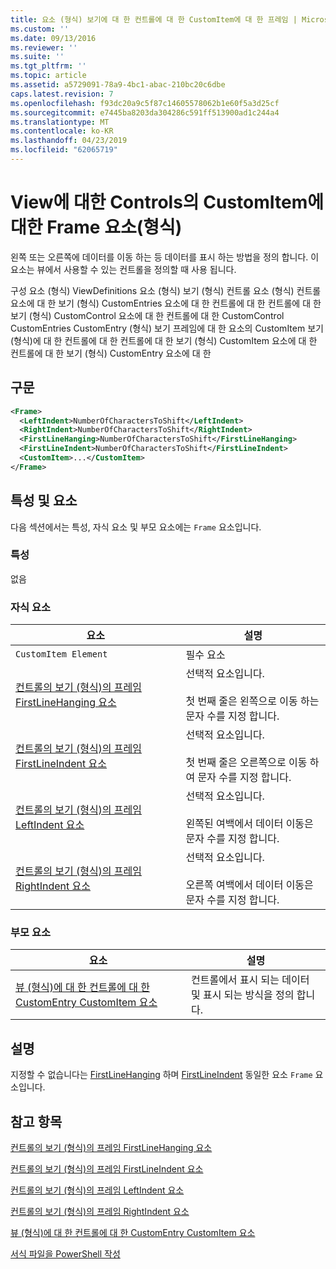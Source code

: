```yaml
---
title: 요소 (형식) 보기에 대 한 컨트롤에 대 한 CustomItem에 대 한 프레임 | Microsoft Docs
ms.custom: ''
ms.date: 09/13/2016
ms.reviewer: ''
ms.suite: ''
ms.tgt_pltfrm: ''
ms.topic: article
ms.assetid: a5729091-78a9-4bc1-abac-210bc20c6dbe
caps.latest.revision: 7
ms.openlocfilehash: f93dc20a9c5f87c14605578062b1e60f5a3d25cf
ms.sourcegitcommit: e7445ba8203da304286c591ff513900ad1c244a4
ms.translationtype: MT
ms.contentlocale: ko-KR
ms.lasthandoff: 04/23/2019
ms.locfileid: "62065719"
---
```

# <a name="frame-element-for-customitem-for-controls-for-view-format"></a>View에 대한 Controls의 CustomItem에 대한 Frame 요소(형식)

왼쪽 또는 오른쪽에 데이터를 이동 하는 등 데이터를 표시 하는 방법을 정의 합니다. 이 요소는 뷰에서 사용할 수 있는 컨트롤을 정의할 때 사용 됩니다.

구성 요소 (형식) ViewDefinitions 요소 (형식) 보기 (형식) 컨트롤 요소 (형식) 컨트롤 요소에 대 한 보기 (형식) CustomEntries 요소에 대 한 컨트롤에 대 한 컨트롤에 대 한 보기 (형식) CustomControl 요소에 대 한 컨트롤에 대 한 CustomControl CustomEntries CustomEntry (형식) 보기 프레임에 대 한 요소의 CustomItem 보기 (형식)에 대 한 컨트롤에 대 한 컨트롤에 대 한 보기 (형식) CustomItem 요소에 대 한 컨트롤에 대 한 보기 (형식) CustomEntry 요소에 대 한

## <a name="syntax"></a>구문

```xml
<Frame>
  <LeftIndent>NumberOfCharactersToShift</LeftIndent>
  <RightIndent>NumberOfCharactersToShift</RightIndent>
  <FirstLineHanging>NumberOfCharactersToShift</FirstLineHanging>
  <FirstLineIndent>NumberOfCharactersToShift</FirstLineIndent>
  <CustomItem>...</CustomItem>
</Frame>
```

## <a name="attributes-and-elements"></a>특성 및 요소

다음 섹션에서는 특성, 자식 요소 및 부모 요소에는 `Frame` 요소입니다.

### <a name="attributes"></a>특성

없음

### <a name="child-elements"></a>자식 요소

|요소|설명|
|-------------|-----------------|
|`CustomItem Element`|필수 요소|
|[컨트롤의 보기 (형식)의 프레임 FirstLineHanging 요소](./firstlinehanging-element-for-frame-for-controls-for-view-format.md)|선택적 요소입니다.<br /><br /> 첫 번째 줄은 왼쪽으로 이동 하는 문자 수를 지정 합니다.|
|[컨트롤의 보기 (형식)의 프레임 FirstLineIndent 요소](./firstlineindent-element-for-frame-for-controls-for-view-format.md)|선택적 요소입니다.<br /><br /> 첫 번째 줄은 오른쪽으로 이동 하 여 문자 수를 지정 합니다.|
|[컨트롤의 보기 (형식)의 프레임 LeftIndent 요소](./leftindent-element-for-frame-for-controls-for-view-format.md)|선택적 요소입니다.<br /><br /> 왼쪽된 여백에서 데이터 이동은 문자 수를 지정 합니다.|
|[컨트롤의 보기 (형식)의 프레임 RightIndent 요소](./rightindent-element-for-frame-for-controls-for-view-format.md)|선택적 요소입니다.<br /><br /> 오른쪽 여백에서 데이터 이동은 문자 수를 지정 합니다.|

### <a name="parent-elements"></a>부모 요소

|요소|설명|
|-------------|-----------------|
|[뷰 (형식)에 대 한 컨트롤에 대 한 CustomEntry CustomItem 요소](./customitem-element-for-customentry-for-controls-for-view-format.md)|컨트롤에서 표시 되는 데이터 및 표시 되는 방식을 정의 합니다.|

## <a name="remarks"></a>설명

지정할 수 없습니다는 [FirstLineHanging](./firstlinehanging-element-for-frame-for-controls-for-view-format.md) 하며 [FirstLineIndent](./firstlineindent-element-for-frame-for-controls-for-view-format.md) 동일한 요소 `Frame` 요소입니다.

## <a name="see-also"></a>참고 항목

[컨트롤의 보기 (형식)의 프레임 FirstLineHanging 요소](./firstlinehanging-element-for-frame-for-controls-for-view-format.md)

[컨트롤의 보기 (형식)의 프레임 FirstLineIndent 요소](./firstlineindent-element-for-frame-for-controls-for-view-format.md)

[컨트롤의 보기 (형식)의 프레임 LeftIndent 요소](./leftindent-element-for-frame-for-controls-for-view-format.md)

[컨트롤의 보기 (형식)의 프레임 RightIndent 요소](./rightindent-element-for-frame-for-controls-for-view-format.md)

[뷰 (형식)에 대 한 컨트롤에 대 한 CustomEntry CustomItem 요소](./customitem-element-for-customentry-for-controls-for-view-format.md)

[서식 파일을 PowerShell 작성](./writing-a-powershell-formatting-file.md)
